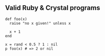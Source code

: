 ## Valid Ruby & Crystal programs

```playground
def foo(x)
  raise "no x given!" unless x

  x + 1
end

x = rand < 0.5 ? 1 : nil
p foo(x) # => 2 or nil
```
